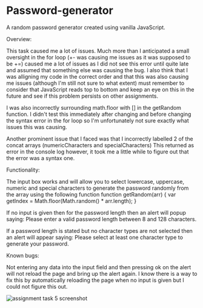 # Password-generator
A random password generator created using vanilla JavaScript.

Overview:

This task caused me a lot of issues. Much more than I anticipated a small oversight in the for loop (+- was causing me issues as it was supposed to be +=) caused me a lot of issues as I did not see this error until quite late
and assumed that something else was causing the bug. I also think that I was alligning my code in the correct order and that this was also causing me issues (although I'm still not sure to what extent) must remember to consider that JavaScript reads top to bottom and keep an eye on this in the future and see if this problem persists on other assignments.

I was also incorrectly surrounding math.floor with [] in the getRandom function. I didn't test this immediately after changing and before changing the syntax error in the for loop so I'm unfortunately not sure exactly what issues this was causing.

Another prominent issue that I faced was that I incorrectly labelled 2 of the concat arrays (numericCharacters and specialCharacters) This returned as error in the console log however, it took me a little while to figure out that the error was a syntax one.

Functionality:

The input box works and will allow you to select lowercase, uppercase, numeric and special characters to generate the password randomly from the array using the following function function 
getRandom(arr) { 
  var getIndex = Math.floor(Math.random() * arr.length);
}

If no input is given then for the password length then an alert will popup saying: Please enter a valid password length between 8 and 128 characters.

If a password length is stated but no character types are not selected then an alert will appear saying: Please select at least one character type to generate your password.

Known bugs:

Not entering any data into the input field and then pressing ok on the alert will not reload the page and bring up the alert again. I know there is a way to fix this by automatically reloading the page when no input is given but I could not figure this out.

![assignment task 5 screenshot](https://github.com/Crar96/Password-generator/assets/136388946/15a55f86-791b-413d-bc2a-99e1ac9b26f2)

